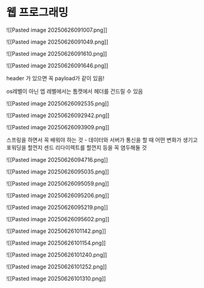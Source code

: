 
# 웹 프로그래밍

![[Pasted image 20250626091007.png]]

![[Pasted image 20250626091049.png]]

![[Pasted image 20250626091610.png]]

![[Pasted image 20250626091646.png]]

header 가 있으면 꼭 payload가 같이 있음!

os레벨이 아닌 엡 레벨에서는 톰캣에서 헤더를 건드릴 수 있음

![[Pasted image 20250626092535.png]]

![[Pasted image 20250626092942.png]]

![[Pasted image 20250626093909.png]]

스프링을 하면서 꼭 배워야 하는 것 - 데이터와 서버가 통신을 할 때 어떤 변화가 생기고 포워딩을 할껀지 센드 리다이렉트를 할껀지 등을 꼭 염두해둘 것

![[Pasted image 20250626094716.png]]

![[Pasted image 20250626095035.png]]

![[Pasted image 20250626095059.png]]

![[Pasted image 20250626095206.png]]

![[Pasted image 20250626095219.png]]

![[Pasted image 20250626095602.png]]

![[Pasted image 20250626101142.png]]

![[Pasted image 20250626101154.png]]

![[Pasted image 20250626101240.png]]

![[Pasted image 20250626101252.png]]

![[Pasted image 20250626101310.png]]

